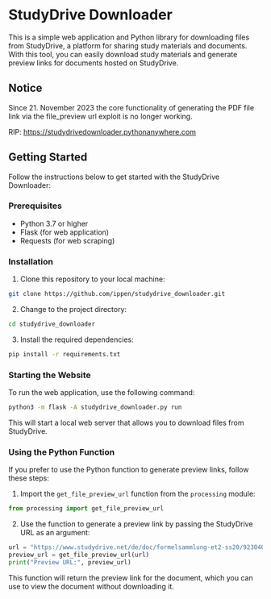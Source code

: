 # StudyDrive Downloader

This is a simple web application and Python library for downloading files from StudyDrive, a platform for sharing study materials and documents. With this tool, you can easily download study materials and generate preview links for documents hosted on StudyDrive.

## Notice
Since 21. November 2023 the core functionality of generating the PDF file link via the file_preview url exploit is no longer working.

RIP: https://studydrivedownloader.pythonanywhere.com

## Getting Started

Follow the instructions below to get started with the StudyDrive Downloader:

### Prerequisites

- Python 3.7 or higher
- Flask (for web application)
- Requests (for web scraping)

### Installation

1. Clone this repository to your local machine:

```bash
git clone https://github.com/ippen/studydrive_downloader.git
```

2. Change to the project directory:

```bash
cd studydrive_downloader
```

3. Install the required dependencies:

```bash
pip install -r requirements.txt
```

### Starting the Website

To run the web application, use the following command:

```bash
python3 -m flask -A studydrive_downloader.py run
```

This will start a local web server that allows you to download files from StudyDrive.

### Using the Python Function

If you prefer to use the Python function to generate preview links, follow these steps:

1. Import the `get_file_preview_url` function from the `processing` module:

```python
from processing import get_file_preview_url
```

2. Use the function to generate a preview link by passing the StudyDrive URL as an argument:

```python
url = "https://www.studydrive.net/de/doc/formelsammlung-et2-ss20/923040"
preview_url = get_file_preview_url(url)
print("Preview URL:", preview_url)
```

This function will return the preview link for the document, which you can use to view the document without downloading it.

